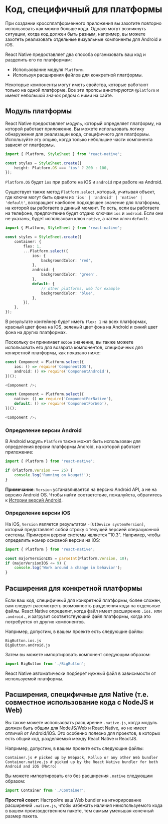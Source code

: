 # Код, специфичный для платформы

При создании кроссплатформенного приложения вы захотите повторно использовать как можно больше кода. Однако могут возникнуть ситуации, когда код должен быть разным, например, вы можете захотеть реализовать отдельные визуальные компоненты для Android и iOS.

React Native предоставляет два способа организовать ваш код и разделить его по платформам:

-   Использование модуля `Platform`.
-   Используя расширения файлов для конкретной платформы.

Некоторые компоненты могут иметь свойства, которые работают только на одной платформе. Все эти пропсы аннотируются `@platform` и имеют небольшой значок рядом с ними на сайте.

## Модуль платформы

React Native предоставляет модуль, который определяет платформу, на которой работает приложение. Вы можете использовать логику обнаружения для реализации кода, специфичного для платформы. Используйте эту опцию, когда только небольшие части компонента зависят от платформы.

<!-- 0001.part.md -->

```ts
import { Platform, StyleSheet } from 'react-native';

const styles = StyleSheet.create({
    height: Platform.OS === 'ios' ? 200 : 100,
});
```

<!-- 0002.part.md -->

`Platform.OS` будет `ios` при работе на iOS и `android` при работе на Android.

Существует также метод `Platform.select`, который, учитывая объект, где ключи могут быть одним из `'ios' | 'android' | 'native' | 'default'`, возвращает наиболее подходящее значение для платформы, на которой вы работаете в данный момент. То есть, если вы работаете на телефоне, предпочтение будет отдано ключам `ios` и `android`. Если они не указаны, будет использован ключ `native`, а затем ключ `default`.

<!-- 0003.part.md -->

```ts
import { Platform, StyleSheet } from 'react-native';

const styles = StyleSheet.create({
    container: {
        flex: 1,
        ...Platform.select({
            ios: {
                backgroundColor: 'red',
            },
            android: {
                backgroundColor: 'green',
            },
            default: {
                // other platforms, web for example
                backgroundColor: 'blue',
            },
        }),
    },
});
```

<!-- 0004.part.md -->

В результате контейнер будет иметь `flex: 1` на всех платформах, красный цвет фона на iOS, зеленый цвет фона на Android и синий цвет фона на других платформах.

Поскольку он принимает `любое` значение, вы также можете использовать его для возврата компонентов, специфичных для конкретной платформы, как показано ниже:

<!-- 0005.part.md -->

```ts
const Component = Platform.select({
    ios: () => require('ComponentIOS'),
    android: () => require('ComponentAndroid'),
})();

<Component />;
```

<!-- 0006.part.md -->

<!-- 0007.part.md -->

```ts
const Component = Platform.select({
    native: () => require('ComponentForNative'),
    default: () => require('ComponentForWeb'),
})();

<Component />;
```

<!-- 0008.part.md -->

### Определение версии Android

В Android модуль `Platform` также может быть использован для определения версии платформы Android, на которой работает приложение:

<!-- 0009.part.md -->

```ts
import { Platform } from 'react-native';

if (Platform.Version === 25) {
    console.log('Running on Nougat!');
}
```

<!-- 0010.part.md -->

**Примечание**: `Version` устанавливается на версию Android API, а не на версию Android OS. Чтобы найти соответствие, пожалуйста, обратитесь к [Истории версий Android](https://ru.wikipedia.org/wiki/%D0%98%D1%81%D1%82%D0%BE%D1%80%D0%B8%D1%8F_%D0%B2%D0%B5%D1%80%D1%81%D0%B8%D0%B9_Android).

### Определение версии iOS

На iOS, `Version` является результатом `-[UIDevice systemVersion]`, который представляет собой строку с текущей версией операционной системы. Примером версии системы является "10.3". Например, чтобы определить номер основной версии на iOS:

<!-- 0011.part.md -->

```ts
import { Platform } from 'react-native';

const majorVersionIOS = parseInt(Platform.Version, 10);
if (majorVersionIOS <= 9) {
    console.log('Work around a change in behavior');
}
```

<!-- 0012.part.md -->

## Расширения для конкретной платформы

Если ваш код, специфичный для конкретной платформы, более сложен, вам следует рассмотреть возможность разделения кода на отдельные файлы. React Native определит, когда файл имеет расширение `.ios.` или `.android.`, и загрузит соответствующий файл платформы, когда это потребуется от других компонентов.

Например, допустим, в вашем проекте есть следующие файлы:

<!-- 0013.part.md -->

```shell
BigButton.ios.js
BigButton.android.js
```

<!-- 0014.part.md -->

Затем вы можете импортировать компонент следующим образом:

<!-- 0015.part.md -->

```ts
import BigButton from './BigButton';
```

<!-- 0016.part.md -->

React Native автоматически подберет нужный файл в зависимости от используемой платформы.

## Расширения, специфичные для Native (т.е. совместное использование кода с NodeJS и Web)

Вы также можете использовать расширение `.native.js`, когда модуль должен быть общим для NodeJS/Web и React Native, но не имеет отличий от Android/iOS. Это особенно полезно для проектов, в которых есть общий код, разделяемый между React Native и ReactJS.

Например, допустим, в вашем проекте есть следующие файлы:

<!-- 0017.part.md -->

```shell
Container.js # picked up by Webpack, Rollup or any other Web bundler
Container.native.js # picked up by the React Native bundler for both Android and iOS (Metro)
```

<!-- 0018.part.md -->

Вы можете импортировать его без расширения `.native` следующим образом:

<!-- 0019.part.md -->

```ts
import Container from './Container';
```

<!-- 0020.part.md -->

**Простой совет:** Настройте ваш Web bundler на игнорирование расширений `.native.js`, чтобы избежать наличия неиспользуемого кода в вашем производственном пакете, тем самым уменьшая конечный размер пакета.

<!-- 0021.part.md -->
